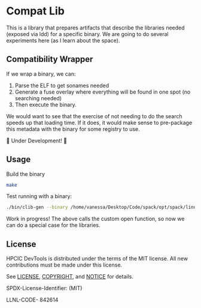 # Compat Lib

This is a library that prepares artifacts that describe the libraries needed (exposed via ldd) for a specific binary.
We are going to do several experiments here (as I learn about the space).

## Compatibility Wrapper

If we wrap a binary, we can:

1. Parse the ELF to get sonames needed
2. Generate a fuse overlay where everything will be found in one spot (no searching needed)
3. Then execute the binary.

We would want to see that the exercise of not needing to do the search speeds up that loading time. If it does, it would make sense to pre-package this metadata with the binary for some registry to use.


🚧️ Under Development! 🚧️

## Usage

Build the binary

```bash
make
```

Test running with a binary:

```bash
./bin/clib-gen --binary /home/vanessa/Desktop/Code/spack/opt/spack/linux-ubuntu24.04-zen4/gcc-13.2.0/xz-5.4.6-klise22d77jjaoejkucrczlkvnm6f4au/bin/lzcat 
```

Work in progress! The above calls the custom open function, so now we can do a special case for the libraries.


## License

HPCIC DevTools is distributed under the terms of the MIT license.
All new contributions must be made under this license.

See [LICENSE](https://github.com/converged-computing/cloud-select/blob/main/LICENSE),
[COPYRIGHT](https://github.com/converged-computing/cloud-select/blob/main/COPYRIGHT), and
[NOTICE](https://github.com/converged-computing/cloud-select/blob/main/NOTICE) for details.

SPDX-License-Identifier: (MIT)

LLNL-CODE- 842614
